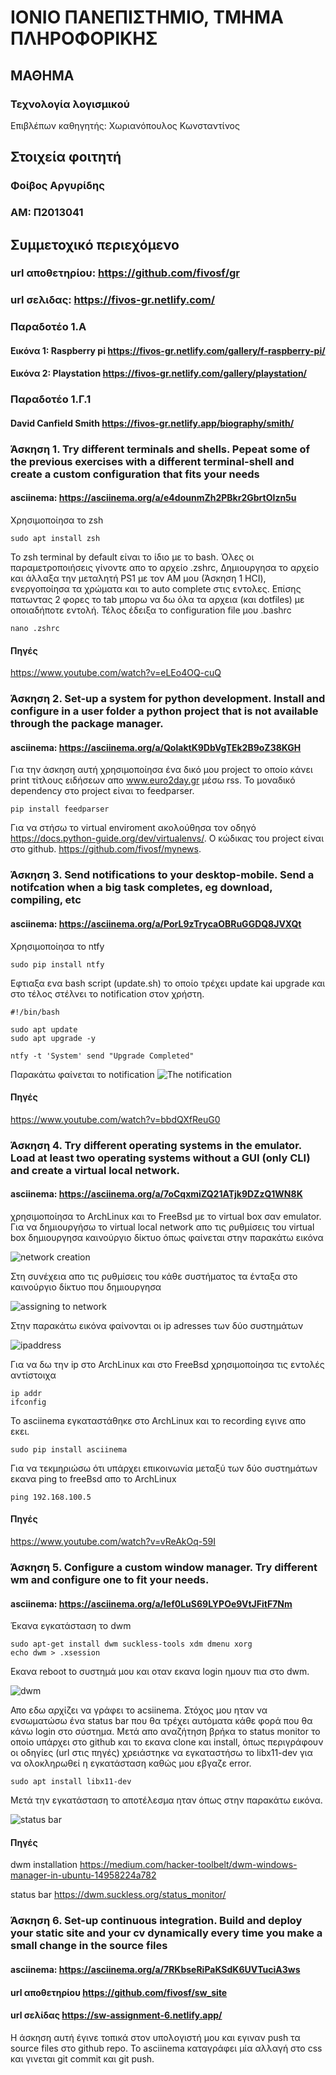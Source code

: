# ΙΟΝΙΟ ΠΑΝΕΠΙΣΤΗΜΙΟ, ΤΜΗΜΑ ΠΛΗΡΟΦΟΡΙΚΗΣ 
## ΜΑΘΗΜΑ
### Τεχνολογία λογισμικού 
Επιβλέπων καθηγητής: Χωριανόπουλος Κωνσταντίνος 

## Στοιχεία φοιτητή  
### Φοίβος Αργυρίδης
### ΑΜ: Π2013041

## Συμμετοχικό περιεχόμενο
### url αποθετηρίου: https://github.com/fivosf/gr
### url σελιδας: https://fivos-gr.netlify.com/
### Παραδοτέο 1.Α
#### Eικόνα 1: Raspberry pi https://fivos-gr.netlify.com/gallery/f-raspberry-pi/
#### Εικόνα 2: Playstation https://fivos-gr.netlify.com/gallery/playstation/

### Παραδοτέο 1.Γ.1
#### David Canfield Smith https://fivos-gr.netlify.app/biography/smith/


### Άσκηση 1. Try different terminals and shells. Ρepeat some of the previous exercises with a different terminal-shell and create a custom configuration that fits your needs
#### asciinema: https://asciinema.org/a/e4dounmZh2PBkr2GbrtOIzn5u
Χρησιμοποίησα το zsh

```
sudo apt install zsh
```

To zsh terminal by default είναι το ίδιο με το bash. Όλες οι παραμετροποιήσεις γίνοντε απο το αρχείο .zshrc, Δημιουργησα το αρχείο και άλλαξα την μεταλητή PS1 με τον ΑΜ μου (Άσκηση 1 HCI), ενεργοποίησα τα χρώματα και το auto complete στις εντολες. Επίσης πατωντας 2 φορες το tab μπορω να δω όλα τα αρχεια (και dotfiles) με οποιαδήποτε εντολή. Τέλος έδειξα το configuration file μου .bashrc

```
nano .zshrc
```

#### Πηγές
https://www.youtube.com/watch?v=eLEo4OQ-cuQ

### Άσκηση 2. Set-up a system for python development. Install and configure in a user folder a python project that is not available through the package manager.
#### asciinema: https://asciinema.org/a/QolaktK9DbVgTEk2B9oZ38KGH
Για την άσκηση αυτή χρησιμοποίησα ένα δικό μου project το οποίο κάνει print τίτλους ειδήσεων απο www.euro2day.gr μέσω rss. Το μοναδικό dependency στο project είναι το feedparser.

```
pip install feedparser
```

Για να στήσω το virtual enviroment ακολούθησα τον οδηγό https://docs.python-guide.org/dev/virtualenvs/. Ο κώδικας του project είναι στο github. https://github.com/fivosf/mynews.

### Άσκηση 3. Send notifications to your desktop-mobile. Send a notifcation when a big task completes, eg download, compiling, etc
#### asciinema: https://asciinema.org/a/PorL9zTrycaOBRuGGDQ8JVXQt
Χρησιμοποίησα το ntfy

```
sudo pip install ntfy
```
Εφτιαξα ενα bash script (update.sh) το οποίο τρέχει update kai upgrade και στο τέλος στέλνει το notification στον χρήστη.

```
#!/bin/bash

sudo apt update
sudo apt upgrade -y

ntfy -t 'System' send "Upgrade Completed"
```

Παρακάτω φαίνεται το notification
![The notification](upgrade.jpg)

#### Πηγές
https://www.youtube.com/watch?v=bbdQXfReuG0

### Άσκηση 4. Try different operating systems in the emulator. Load at least two operating systems without a GUI (only CLI) and create a virtual local network.
#### asciinema: https://asciinema.org/a/7oCqxmiZQ21ATjk9DZzQ1WN8K
χρησιμοποίησα το ArchLinux και το FreeBsd με το virtual box σαν emulator. Για να δημιουργήσω το virtual local network απο τις ρυθμίσεις του virtual box δημιουργησα καινούργιο δίκτυο όπως φαίνεται στην παρακάτω εικόνα

![network creation](netcreate.jpg)

Στη συνέχεια απο τις ρυθμίσεις του κάθε συστήματος τα ένταξα στο καινούργιο δίκτυο που δημιουργησα

![assigning to network](netcreate2.jpg)

Στην παρακάτω εικόνα φαίνονται οι ip adresses των δύο συστημάτων

![ipaddress](ipaddress.jpg)

Για να δω την ip στο ArchLinux και στο FreeBsd χρησιμοποίησα τις εντολές αντίστοιχα

```
ip addr
ifconfig
```

Το asciinema εγκαταστάθηκε στο ArchLinux και το recording εγινε απο εκει.

```
sudo pip install asciinema
```

Για να τεκμηριώσω ότι υπάρχει επικοινωνία μεταξύ των δύο συστημάτων εκανα ping to freeBsd απο το ArchLinux

```
ping 192.168.100.5
```

#### Πηγές
https://www.youtube.com/watch?v=vReAkOq-59I

### Άσκηση 5. Configure a custom window manager. Try different wm and configure one to fit your needs.
#### asciinema: https://asciinema.org/a/lef0LuS69LYPOe9VtJFitF7Nm
Έκανα εγκατάσταση το dwm

```
sudo apt-get install dwm suckless-tools xdm dmenu xorg
echo dwm > .xsession
```
Εκανα reboot to συστημά μου και οταν εκανα login ημουν πια στο dwm.

![dwm](kdm.jpg)

Απο εδω αρχίζει να γράφει το acsiinema. Στόχος μου ηταν να ενσωματώσω ένα status bar που θα τρέχει αυτόματα κάθε φορά που θα κάνω login στο σύστημα. Μετά απο αναζήτηση βρήκα το status monitor το οποίο υπάρχει στο github και το εκανα clone και install, όπως περιγράφουν οι οδηγίες (url στις πηγές) χρειάστηκε να εγκαταστήσω το libx11-dev για να ολοκληρωθεί η εγκατάσταση καθώς μου εβγαζε error. 

```
sudo apt install libx11-dev
```

Μετά την εγκατάσταση το αποτέλεσμα ηταν όπως στην παρακάτω εικόνα.

![status bar](kdm_after.jpg)

#### Πηγές

dwm installation https://medium.com/hacker-toolbelt/dwm-windows-manager-in-ubuntu-14958224a782

status bar https://dwm.suckless.org/status_monitor/

### Άσκηση 6. Set-up continuous integration. Build and deploy your static site and your cv dynamically every time you make a small change in the source files
#### asciinema: https://asciinema.org/a/7RKbseRiPaKSdK6UVTuciA3ws
#### url αποθετηρίου https://github.com/fivosf/sw_site
#### url σελίδας https://sw-assignment-6.netlify.app/

Η άσκηση αυτή έγινε τοπικά στον υπολογιστή μου και εγιναν push τα source files στο github repo. Το asciinema καταγράφει μία αλλαγή στο css και γινεται git commit και git push.






